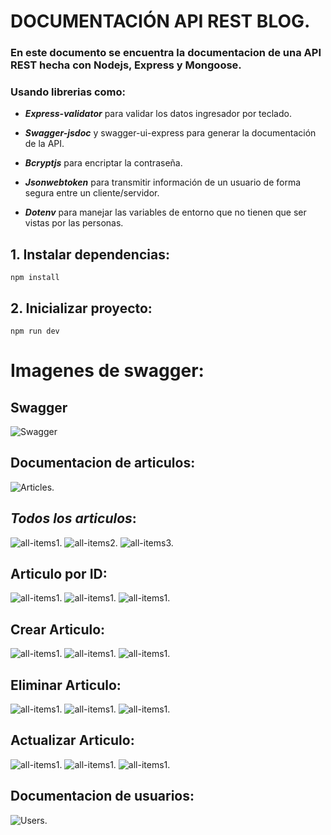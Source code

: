# DOCUMENTACIÓN API REST BLOG.

### En este documento se encuentra la documentacion de una API REST hecha con Nodejs, Express y Mongoose.
  
### __Usando librerias como:__  

+ ***Express-validator*** para validar los datos ingresador por teclado. 

+ ***Swagger-jsdoc*** y swagger-ui-express para generar la documentación de la API.

+ ***Bcryptjs*** para encriptar la contraseña.

+ ***Jsonwebtoken*** para transmitir información de un usuario de forma segura entre un cliente/servidor.

+ ***Dotenv*** para manejar las variables de entorno que no tienen que ser vistas por las personas.


## __1. Instalar dependencias:__
  
```
npm install

```

## __2. Inicializar proyecto:__

```
npm run dev

```

# __Imagenes de swagger:__

## __Swagger__
![Swagger](./docs//img/swagger.png)

## __Documentacion de articulos:__

![Articles.](./docs//img/articles.png)

## _Todos los articulos_:

![all-items1.](./docs//img/all-items1.png)
![all-items2.](./docs//img/all-items2.png)
![all-items3.](./docs//img/all-items3.png)

## __Articulo por ID:__

![all-items1.](./docs//img/articleById1.png)
![all-items1.](./docs//img/articleById2.png)
![all-items1.](./docs//img/articleById3.png)

## __Crear Articulo:__

![all-items1.](./docs//img/crear-article1.png)
![all-items1.](./docs//img/crear-article2.png)
![all-items1.](./docs//img/crear-article3.png)

## __Eliminar Articulo:__

![all-items1.](./docs//img/delete-article1.png)
![all-items1.](./docs//img/delete-article2.png)
![all-items1.](./docs//img/delete-article3.png)

## __Actualizar Articulo:__

![all-items1.](./docs//img/update-article1.png)
![all-items1.](./docs//img/update-article2.png)
![all-items1.](./docs//img/update-article3.png)



## __Documentacion de usuarios:__

![Users.](./docs//img/users.png)